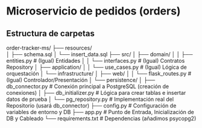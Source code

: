 # Microservicio de pedidos (orders)

## Estructura de carpetas 
order-tracker-ms/
├── resources/              
│   ├── schema.sql
│   └── insert_data.sql
├── src/
│   ├── domain/
│   │   ├── entities.py       # (Igual) Entidades
│   │   └── interfaces.py     # (Igual) Contratos Repository
│   ├── application/
│   │   └── use_cases.py      # (Igual) Lógica de orquestación
│   └── infrastructure/
│       ├── web/
│       │   └── flask_routes.py # (Igual) Controlador/Presentación
│       └── persistence/
│           ├── db_connector.py   # Conexión principal a PostgreSQL (creación de conexiones)
│           ├── db_initializer.py # Lógica para crear tablas e insertar datos de prueba
│           └── pg_repository.py  # Implementación real del Repositorio (usará db_connector)
├── config.py                 # Configuración de variables de entorno y DB
├── app.py                    # Punto de Entrada, Inicialización de DB y Cableado
└── requirements.txt          # Dependencias (añadimos psycopg2)